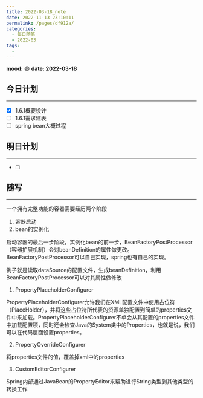 ```yaml
---
title: 2022-03-18_note
date: 2022-11-13 23:10:11
permalink: /pages/df912a/
categories:
  - 每日随笔
  - 2022-03
tags:
  - 
---
```

**mood:** :smile:  									**date: 2022-03-18**  
## 今日计划  
------
- [x]  1.6.1概要设计
- [ ]  1.6.1需求建表
- [ ]  spring bean大概过程
## 明日计划  
------
- [ ]  
## 随写 
------

一个拥有完整功能的容器需要经历两个阶段

1. 容器启动
2. bean的实例化

启动容器的最后一步阶段，实例化bean的前一步，BeanFactoryPostProcessor（容器扩展机制）会对beanDefinition的属性做更改。BeanFactoryPostProcessor可以自己实现，spring也有自己的实现。

例子就是读取dataSource的配置文件，生成beanDefinition，利用BeanFactoryPostProcessor可以对其属性做修改 

1. PropertyPlaceholderConfigurer

PropertyPlaceholderConfigurer允许我们在XML配置文件中使用占位符（PlaceHolder），并将这些占位符所代表的资源单独配置到简单的properties文件中来加载。PropertyPlaceholderConfigurer不单会从其配置的properties文件中加载配置项，同时还会检查Java的System类中的Properties，也就是说，我们可以在代码层面设置properties。

2. PropertyOverrideConfigurer

将properties文件的值，覆盖掉xml中的properties

3. CustomEditorConfigurer

Spring内部通过JavaBean的PropertyEditor来帮助进行String类型到其他类型的转换工作